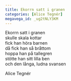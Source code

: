 ```yaml
---
title: Ekorrn satt i granen
categories: [Alice Tegnér]
megavega_id: _ug2tNLY3KM
---
```


Ekorrn satt i granen   
skulle skala kottar   
fick han höra barnen   
då fick han så bråttom   
hoppa han på tallegren   
stötte han sitt lilla ben   
och den långa, ludna svansen


Alice Tegnér
